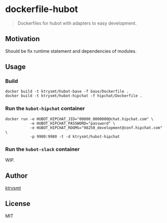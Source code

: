 # dockerfile-hubot

> Dockerfiles for hubot with adapters to easy development. 

## Motivation
Should be fix runtime statement and dependencies of modules.

## Usage

### Build 

```
docker build -t ktrysmt/hubot-base -f base/Dockerfile .
docker build -t ktrysmt/hubot-hipchat -f hipchat/Dockerfile .
```

### Run the `hubot-hipchat` container

```
docker run -e HUBOT_HIPCHAT_JID="00000_0000000@chat.hipchat.com" \
           -e HUBOT_HIPCHAT_PASSWORD="password" \
           -e HUBOT_HIPCHAT_ROOMS="98250_development@conf.hipchat.com" \
           -p 9980:9980 -t -d ktrysmt/hubot-hipchat
```

### Run the `hubot-slack` container

WIP.

## Author

[ktrysmt](https://github.com/ktrysmt)

## License

MIT
